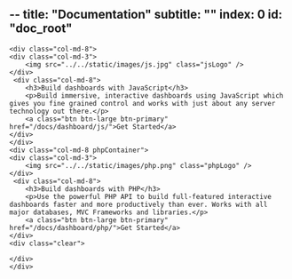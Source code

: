 --
title: "Documentation"
subtitle: ""
index: 0
id: "doc_root"
--


<div class="container">
<div class="row">

    <div class="col-md-8">
    <div class="col-md-3">
        <img src="../../static/images/js.jpg" class="jsLogo" />
    </div>
     <div class="col-md-8">
        <h3>Build dashboards with JavaScript</h3>
        <p>Build immersive, interactive dashboards using JavaScript which gives you fine grained control and works with just about any server technology out there.</p>
        <a class="btn btn-large btn-primary" href="/docs/dashboard/js/">Get Started</a>
    </div>
    </div>
    <div class="col-md-8 phpContainer">
    <div class="col-md-3">
        <img src="../../static/images/php.png" class="phpLogo" />
    </div>
     <div class="col-md-8">
        <h3>Build dashboards with PHP</h3>
        <p>Use the powerful PHP API to build full-featured interactive dashboards faster and more productively than ever. Works with all major databases, MVC Frameworks and libraries.</p>
        <a class="btn btn-large btn-primary" href="/docs/dashboard/php/">Get Started</a>
    </div>
    <div class="clear">
        
    </div>
    </div>

</div>
</div>